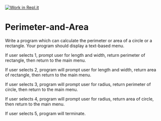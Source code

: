 [![Work in Repl.it](https://classroom.github.com/assets/work-in-replit-14baed9a392b3a25080506f3b7b6d57f295ec2978f6f33ec97e36a161684cbe9.svg)](https://classroom.github.com/online_ide?assignment_repo_id=4760394&assignment_repo_type=AssignmentRepo)
# Perimeter-and-Area

Write a program which can calculate the perimeter or area of a circle or a rectangle.  Your program should display a text-based menu.

If user selects 1, prompt user for length and width, return perimeter of rectangle, then return to the main menu.

If user selects 2, program will prompt user for length and width, return area of rectangle, then return to the main menu.

If user selects 3, program will prompt user for radius, return perimeter of circle, then return to the main menu.

If user selects 4, program will prompt user for radius, return area of circle, then return to the main menu.

If user selects 5, program will terminate.
